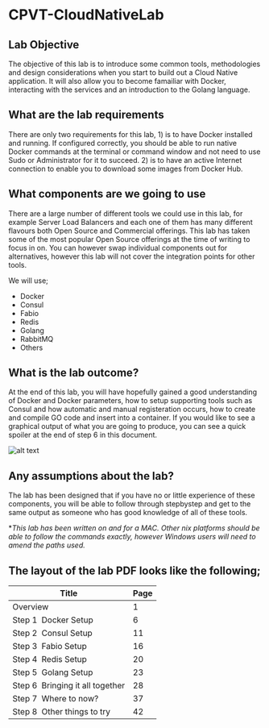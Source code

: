 # CPVT-CloudNativeLab

## Lab Objective
The objective of this lab is to introduce some common tools, methodologies and design considerations when you start to build out a Cloud Native application. It will also allow you to become famailiar with Docker, interacting with the services and an introduction to the Golang language.

## What are the lab requirements
There are only two requirements for this lab, 1) is to have Docker installed and running. If configured correctly, you should be able to run native Docker commands at the terminal or command window and not need to use Sudo or Administrator for it to succeed. 2) is to have an active Internet connection to enable you to download some images from Docker Hub.

## What components are we going to use
There are a large number of different tools we could use in this lab, for example Server Load Balancers and each one of them has many different flavours both Open Source and Commercial offerings. This lab has taken some of the most popular Open Source offerings at the time of writing to focus in on. You can however swap individual components out for alternatives, however this lab will not cover the integration points for other tools.

We will use;
+  Docker
+  Consul
+  Fabio
+  Redis
+  Golang
+  RabbitMQ
+  Others

## What is the lab outcome?
At the end of this lab, you will have hopefully gained a good understanding of Docker and Docker parameters, how to setup supporting tools such as Consul and how automatic and manual registeration occurs, how to create and compile GO code and insert into a container.
If you would like to see a graphical output of what you are going to produce, you can see a quick spoiler at the end of step 6 in this document.

![alt text](https://github.com/robjporter/CPVT-CloudNativeLab/raw/master/images/final.png "Output display 1")

## Any assumptions about the lab?
The lab has been designed that if you have no or little experience of these components, you will be able to follow through step­by­step and get to the same output as someone who has good knowledge of all of these tools.

**This lab has been written on and for a MAC. Other *nix platforms should be able to follow the commands exactly, however Windows users will need to amend the paths used.**

## The layout of the lab PDF looks like the following;
Title | Page
------|-----
Overview | 1
Step 1 ­ Docker Setup | 6
Step 2 ­ Consul Setup | 11
Step 3 ­ Fabio Setup | 16
Step 4 ­ Redis Setup | 20
Step 5 ­ Golang Setup | 23
Step 6 ­ Bringing it all together | 28
Step 7 ­ Where to now? | 37
Step 8 ­ Other things to try | 42
